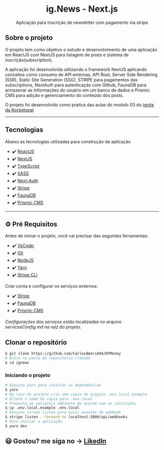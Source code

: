 
<h1 align="center">
    ig.News - Next.js
</h1>
<p align="center">Aplicação para inscrição de newsletter com pagamento via stripe</p>


## Sobre o projeto

O projeto tem como objetivo o estudo e desenvolvimento de uma aplicação em ReactJS com NextJS para listagem de posts e sistema de inscrição(subscription).

A aplicação foi desenvolvida utilizando o framework NextJS aplicando conceitos como consumo de API externas, API Root, Server Side Rendering (SSR), Static Site Generation (SSG), STRIPE para pagamentos das subscriptions, NextAuth para autenticação com Github, FaunaDB para armazenar as informações do usuário em um banco de dados e Prismic CMS para adição e gerenciamento do conteúdo dos posts.

O projeto foi desenvolvido como pratica das aulas do modulo 03 do [Ignite da Rocketseat](https://rocketseat.com.br/)

---

## Tecnologias

Abaixo as tecnologias utilizadas para construção da aplicação

- ✔️ [ReactJS](https://reactjs.org/)
- ✔️ [NextJS](https://nextjs.org/)
- ✔️ [TypeScript](https://www.typescriptlang.org/)
- ✔️ [SASS](https://sass-lang.com/)
- ✔️ [Next-Auth](https://next-auth.js.org/)
- ✔️ [Stripe](https://stripe.com/)
- ✔️ [FaunaDB](https://fauna.com/)
- ✔️ [Prismic CMS](https://prismic.io/)

---


## ⚙ Pré Requisitos

Antes de iniciar o projeto, você vai precisar das seguintes ferramentas:

- ✔️ [VsCode](https://code.visualstudio.com/download);
- ✔️ [Git](https://git-scm.com/)
- ✔️ [NodeJS](https://nodejs.org/en/download/)
- ✔️ [Yarn](https://classic.yarnpkg.com)
- ✔️ [Stripe CLI](https://stripe.com/docs/stripe-cli)

Criar conta e configurar os serviços externos:

- ✔️ [Stripe](https://stripe.com/)
- ✔️ [FaunaDB](https://fauna.com/)
- ✔️ [Prismic CMS](https://prismic.io/)

*Configurações dos serviços estão localizadas no arquivo servicesConfig.md na raiz do projeto.*

## Clonar o repositório

```bash
$ git clone https://github.com/CarlosAmorim94/DTMoney
# Entre na pasta do repositório clonado
$ cd ignews
```

### Iniciando o projeto

```bash
# Execute yarn para instalar as dependências
$ yarn
# Na raiz do projeto crie uma copia do arquivo .env.local.example
# Altere o nome da copia para .env.local
# Preencha as variáveis ambiente de acordo com as instruções
$ cp .env.local.example .env.local
# Execute stripe listen para ouvir eventos do webhook
$ stripe listen --forward-to localhost:3000/api/webhooks 
# Para iniciar a aplicação
$ yarn dev
```

## 😃 Gostou? me siga no -> [Likedln](https://www.linkedin.com/in/CarlosAmorim94/)